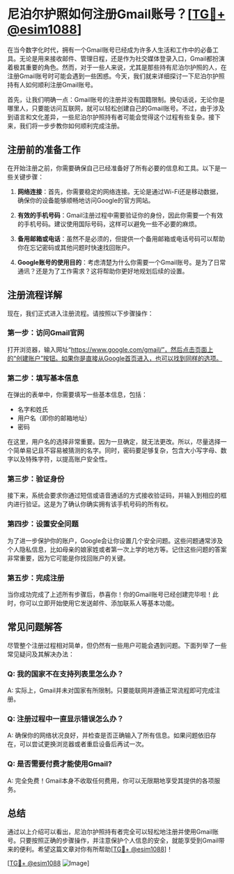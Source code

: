 # 尼泊尔护照如何注册Gmail账号？[[TG💪+ @esim1088](https://t.me/s/esim1088)]

在当今数字化时代，拥有一个Gmail账号已经成为许多人生活和工作中的必备工具。无论是用来接收邮件、管理日程，还是作为社交媒体登录入口，Gmail都扮演着极其重要的角色。然而，对于一些人来说，尤其是那些持有尼泊尔护照的人，在注册Gmail账号时可能会遇到一些困惑。今天，我们就来详细探讨一下尼泊尔护照持有人如何顺利注册Gmail账号。

首先，让我们明确一点：Gmail账号的注册并没有国籍限制。换句话说，无论你是哪里人，只要能访问互联网，就可以轻松创建自己的Gmail账号。不过，由于涉及到语言和文化差异，一些尼泊尔护照持有者可能会觉得这个过程有些复杂。接下来，我们将一步步教你如何顺利完成注册。

## 注册前的准备工作

在开始注册之前，你需要确保自己已经准备好了所有必要的信息和工具。以下是一些关键步骤：

1. **网络连接**：首先，你需要稳定的网络连接。无论是通过Wi-Fi还是移动数据，确保你的设备能够顺畅地访问Google的官方网站。

2. **有效的手机号码**：Gmail注册过程中需要验证你的身份，因此你需要一个有效的手机号码。建议使用国际号码，这样可以避免一些不必要的麻烦。

3. **备用邮箱或电话**：虽然不是必须的，但提供一个备用邮箱或电话号码可以帮助你在忘记密码或其他问题时快速找回账户。

4. **Google账号的使用目的**：考虑清楚为什么你需要一个Gmail账号。是为了日常通讯？还是为了工作需求？这将帮助你更好地规划后续的设置。

## 注册流程详解

现在，我们正式进入注册流程。请按照以下步骤操作：

### 第一步：访问Gmail官网

打开浏览器，输入网址“https://www.google.com/gmail/”，然后点击页面上的“创建账户”按钮。如果你是直接从Google首页进入，也可以找到同样的选项。

### 第二步：填写基本信息

在弹出的表单中，你需要填写一些基本信息，包括：

- 名字和姓氏
- 用户名（即你的邮箱地址）
- 密码

在这里，用户名的选择非常重要。因为一旦确定，就无法更改。所以，尽量选择一个简单易记且不容易被猜测的名字。同时，密码要足够复杂，包含大小写字母、数字以及特殊字符，以提高账户安全性。

### 第三步：验证身份

接下来，系统会要求你通过短信或语音通话的方式接收验证码，并输入到相应的框内进行验证。这是为了确认你确实拥有该手机号码的所有权。

### 第四步：设置安全问题

为了进一步保护你的账户，Google会让你设置几个安全问题。这些问题通常涉及个人隐私信息，比如母亲的娘家姓或者第一次上学的地方等。记住这些问题的答案非常重要，因为它可能是你找回账户的关键。

### 第五步：完成注册

当你成功完成了上述所有步骤后，恭喜你！你的Gmail账号已经创建完毕啦！此时，你可以立即开始使用它发送邮件、添加联系人等基本功能。

## 常见问题解答

尽管整个注册过程相对简单，但仍然有一些用户可能会遇到问题。下面列举了一些常见疑问及其解决办法：

### Q: 我的国家不在支持列表里怎么办？
A: 实际上，Gmail并未对国家有所限制。只要能联网并遵循正常流程即可完成注册。

### Q: 注册过程中一直显示错误怎么办？
A: 确保你的网络状况良好，并检查是否正确输入了所有信息。如果问题依旧存在，可以尝试更换浏览器或者重启设备后再试一次。

### Q: 是否需要付费才能使用Gmail?
A: 完全免费！Gmail本身不收取任何费用，你可以无限期地享受其提供的各项服务。

## 总结

通过以上介绍可以看出，尼泊尔护照持有者完全可以轻松地注册并使用Gmail账号。只要按照正确的步骤操作，并注意保护个人信息的安全，就能享受到Gmail带来的便利。希望这篇文章对你有所帮助[[TG💪+ @esim1088](https://t.me/s/esim1088)]！

[[TG💪+ @esim1088](https://t.me/s/esim1088) ![Image](https://i.postimg.cc/4NQfJmqS/Snipaste-2025-05-13-00-14-12.png)]